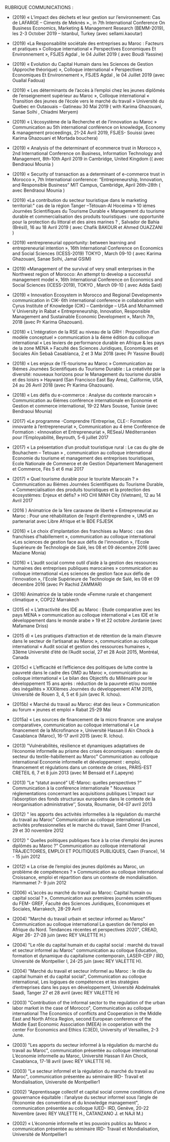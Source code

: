 RUBRIQUE COMMUNICATIONS :

- (2019) « L’impact des déchets et leur gestion sur l’environnement: Cas de LAFARGE – Ciments de Meknès »., 
in 7th International Conference On Business Economics, Marketing  & Management Research (BEMM-2019), les 2-3 October 2019 – Istanbul, Turkey (avec sellami.kaoutar)

- (2019) «La Responsabilité sociétale des entreprises au Maroc : Facteurs et pratiques » Colloque international 
« Perspectives Economiques Et Environnement », FSJES Agdal , le 04 Juillet 2019 ( avec Boudi Yassine)

- (2019) « Evolution du Capital Humain dans les Sciences de Gestion (Approche théorique) », Colloque international 
« Perspectives Economiques Et Environnement », FSJES Agdal , le 04 Juillet 2019 (avec Ouallal Fadoua)

- (2019) « Les déterminants de l’accès à l’emploi chez les jeunes diplômés de l’enseignement supérieur au Maroc », Colloque international 
« Transition des jeunes de l’école vers le marché du travail » Université du Québec en Outaouais – Gatineau 30 Mai 2019 ( with Karima Ghazouani, Sanae Solhi , Chiadmi Meryem)

- (2019) « L’écosystème de la Recherche et de l’innovation au Maroc » 
Communication au 5th international conférence on knowledge, Economy & management proceedings, 21-24 Avril 2019, FSJES- Souissi (avec Karima Ghazouani et Mortada bouchera)

- (2019) « Analysis of the determinant of ecommerce trust in Morocco », 
2nd International Conference on Business, Information Technology and Management, 8th-10th April 2019 in Cambridge, United Kingdom (( avec Bendraoui Mounia )

- (2019) « Security of transaction as a determinant of e-commerce trust in Morocco », 
7th International conference: “Entrepreneurship, Innovation, and Responsible Business” MIT Campus, Cambridge, April 26th-28th ( avec Bendraoui Mounia )

- (2019) «La contribution du secteur touristique dans le marketing territorial:" cas de la région Tanger –Tétouan-Al Hoceima » 10 iémes Journées Scientifiques du Tourisme Durable
« Management du tourisme durable et commercialisation des produits touristiques : une opportunité pour la protection du littoral et des aires marines ? , Salvador de Bahia (Brésil), 16 au 18 Avril 2019 ( avec Chafik BAKOUR et Ahmed OUAZZANI )

- (2019) «entrepreneurial opportunity: between learning and entrepreneurial intention », 16th International Conference on Economics and Social Sciences (ICESS-2019) TOKYO , March 09-10 ( avec Karima Ghazouani, Sanae Solhi, Jamal GSIM)

- (2019) «Management of the survival of very small enterprises in the Northwest region of Morocco: An attempt to develop a successful management model », 16th International Conference on Economics and Social Sciences (ICESS-2019), TOKYO , March 09-10 ( avec Adda Said)

- (2019) « Innovation Ecosystem in Morocco and Regional Development» communication in CIK- 6th international conference in collaboration with Cyrus Institute of Knowledge (CIK) – Cambridge – USA and Mohammed V University in Rabat 
« Entrepreneurship, Innovation, Responsible Management and Sustainable Economic Development », March 7th, 2018 (avec Pr Karima Ghazouani).

- (2018) « L’intégration de la RSE au niveau de la GRH : Proposition d’un modèle conceptuel » 
communication à la 4ème édition du colloque international « Les leviers de performance durable en Afrique & les pays de la zone MENA » Faculté des Sciences Juridiques, Economiques et Sociales Aïn Sebaâ Casablanca, 2 et 3 Mai 2018 (avec Pr Yassine Boudi)

- (2018) « Les enjeux de l’E-tourisme au Maroc » Communication au 9iémes Journées Scientifiques du Tourisme Durable : La créativité par la diversité: nouveaux horizons pour le Management du tourisme durable et des loisirs » 
Hayward (San Francisco East Bay Area), Californie, USA, 24 au 26 Avril 2018 (avec Pr Karima Ghazouani).

- (2018) « Les défis du e-commerce : Analyse du contexte marocain » Communication au 6iémes conférence internationale en Economie et Gestion et commerce international, 19-22 Mars Sousse, Tunisie (avec Bendraoui Mounia)

- (2017) «Le programme -Comprendre l’Entreprise, CLE-: Formation innovante à l’entrepreneuriat », Communication au 4 ème Conférence de Formation : «Innovation et Entrepreneuriat », RESeaU Méditerranéen pour l’Employabilité, Beyrouth, 5-6 juillet 2017

- (2017) « La présentation d’un produit touristique rural : Le cas du gite de Bouhachem – Tetouan » , communication au colloque international Economie du tourisme et management des entreprises touristiques, Ecole Nationale de Commerce et de Gestion Département Management et Commerce, Fès 5 et 6 mai 2017

- (2017) « Quel tourisme durable pour le touriste Marocain ? » Communication au 8iémes Journées Scientifiques du Tourisme Durable, « Commercialisation des produits touristiques et la protection des écosystèmes: Enjeux et défis? » HO CHI MINH City (Vietnam), 12 au 14 Avril 2017

- (2016 ) Animatrice de la 1ère caravane de liberté « Entrepreneuriat au Maroc : Pour une réhabilitation de l’esprit d’entreprendre », UM5 en partenariat avec Libre Afrique et le BDE FSJESK

- (2016) « Le choix d’implantation des franchises au Maroc :  cas  des  franchises  d’habillement », communication au colloque international «Les sciences de gestion face aux défis de l'innovation », l'Ecole Supérieure de Technologie de Salé, les 08 et 09 décembre  2016 (avec Maziane Monia)

- (2016) « L’audit social comme outil d’aide à la gestion des ressources humaines des entreprises publiques marocaines » communication au colloque international «Les sciences de gestion face aux défis de l'innovation », l'Ecole Supérieure de
Technologie de Salé, les 08 et 09 décembre 2016 (avec Pr Rachid ZAMMAR)

- (2016) Animatrice de la table ronde «Femme rurale et changement climatique », COP22 Marrakech

- (2015 e) « L’attractivité des IDE au Maroc : Etude comparative avec les pays MENA » communication au colloque international « Les IDE et le développement dans le monde   arabe » 19 et 22 octobre Jordanie (avec Mafamane Driss)

- (2015 d) « Les pratiques d’attraction et de rétention de la main d’œuvre dans le secteur de l’artisanat au Maroc », communication au colloque international « Audit social et gestion des ressources humaines », 33ème Université d’été de l’Audit social, 27 et 28 Août 2015,
Montréal, Canada

- (2015c) « L’efficacité et l’efficience des politiques de lutte contre la pauvreté dans le cadre des OMD au Maroc », communication au colloque international 
« Le bilan des Objectifs du Millénaire pour le développement 15 ans après : réduction de la pauvreté et/ou montée des inégalités » XXXIèmes Journées du développement ATM 2015, Université de Rouen 3, 4, 5 et 6 juin (avec R. Ichou).

- (2015b) « Marché du travail au Maroc: état des lieux » Communication au forum « jeunes et emploi » Rabat 25-29 Mai

- (2015a) « Les sources de financement de la micro finance: une analyse comparative», communication au colloque international « Le financement de la Microfinance », Université Hassan II Aïn Chock à Casablanca (Maroc), 16-17 avril 2015 (avec R. Ichou).

- (2013) "Vulnérabilités, résilience et dynamiques adaptatives de l’économie informelle au prisme des crises économiques : exemple du secteur du textile-habillement au Maroc" Communication au colloque international Economie informelle et développement : emploi, financement et régulations dans un contexte de crises, PARIS-EST CRETEIL 6, 7 et 8 juin 2013 (avec M Bensaid et F.Lapeyre)

- (2013) "Le “statut avancé” UE-Maroc: quelles perspectives ?" Communication à la conférence internationale " Nouveaux réglementations concernant les acquisitions publiques L’impact sur l’absorption des fonds structuraux européens dans le contexte de la réorganisation administrative’’, Sovata, Roumanie, 04-07 avril 2013

- (2012) " les apports des activités informelles à la régulation du marché du travail au Maroc" Communication au colloque international Les activités professionnelles et le marché du travail, Saint Omer (France), 29 et 30 novembre 2012

- (2012)  " Quelles politiques publiques face à la crise d’emploi  des jeunes diplômés au   Maroc ?" Communication au colloque international TRAJECTOIRES, EMPLOI ET POLITIQUES PUBLIQUES, Caen (France), 14 - 15 juin 2012

- (2012) « La crise de l’emploi des jeunes diplômés au Maroc, un problème de compétences ? » Communication au colloque international Croissance, emploi et répartition dans un contexte de mondialisation. Hammamet 7- 9 juin 2012 

- (2006) «L’accès au marché du travail au Maroc: Capital humain ou capital social ? », Communication aux premières journées scientifiques du FEM- GREF, Faculté des Sciences Juridiques, Economiques et Sociales, Marrakech, 28-29 Avril

- (2004) "Marché du travail urbain et secteur informel au Maroc" Communication au colloque international La question de l’emploi en Afrique du Nord. Tendances récentes et perspectives 2020", CREAD, Alger 26- 27-28 juin (avec REY VALETTE H.)

- (2004) "Le rôle du capital humain et du capital social : marché du travail et secteur informel au Maroc" communication au colloque Education, formation et dynamique du capitalisme contemporain, LASER-CEP / IRD, Université de Montpellier I, 24-25 juin (avec REY VALETTE H).

- (2004) "Marché du travail et secteur informel au Maroc : le rôle du capital humain et du capital social", Communication au colloque international, Les logiques de compétences et les stratégies d’entreprises dans les pays en développement, Université Abdelmalek Saadi, Tanger 27 et 28 avril (avec REY VALETTE H)

- (2003) "Contribution of the informal sector to the regulation of the urban labor market in the case of Morocco", Communication au colloque international The Economics of conflicts and Cooperation in the Middle East and North Africa Region, second European conference of the Middle East Economic Association (MEEA) in cooperation with the center For Economics and Ethics (C3ED), University of Versailles, 2-3 June.

- (2003) "Les apports du secteur informel à la régulation du marché du travail au Maroc", communication présentée au colloque international L’économie informelle au Maroc, Université Hassan II Ain Chock, Casablanca, 17-18 avril (avec REY VALETTE H).

- (2003) "Le secteur informel et la régulation du marché du travail au Maroc", communication présentée au séminaire IRD- Travail et Mondialisation, Université de Montpellier1

- (2002) "Apprentissage collectif et capital social comme conditions d’une gouvernance équitable : l’analyse du secteur informel sous l’angle de l’économie des conventions et du knowledge management", communication présentée au colloque IUED- IRD, Genève, 20-22 Novembre (avec REY VALETTE H., CATANZANO J. et NAJI M.)

- (2002) « L’économie informelle et les pouvoirs publics au Maroc » communication présentée au séminaire IRD- Travail et Mondialisation, Université de Montpellier1
